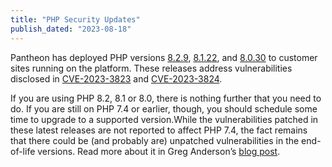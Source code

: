 ```yaml
---
title: "PHP Security Updates"
publish_dated: "2023-08-18"
---
```



Pantheon has deployed PHP versions [8.2.9](https://www.php.net/ChangeLog-8.php#8.2.9), [8.1.22](https://www.php.net/ChangeLog-8.php#8.1.22), and [8.0.30](https://www.php.net/ChangeLog-8.php#8.0.30) to customer sites running on the platform. These releases address vulnerabilities disclosed in [CVE-2023-3823](https://nvd.nist.gov/vuln/detail/CVE-2023-3823) and [CVE-2023-3824](https://nvd.nist.gov/vuln/detail/CVE-2023-3824).

If you are using PHP 8.2, 8.1 or 8.0, there is nothing further that you need to do. If you are still on PHP 7.4 or earlier, though, you should schedule some time to upgrade to a supported version.While the vulnerabilities patched in these latest releases are not reported to affect PHP 7.4, the fact remains that there could be (and probably are) unpatched vulnerabilities in the end-of-life versions. Read more about it in Greg Anderson’s [blog post](https://pantheon.io/blog/php-829-security-release-demonstrates-pantheons-commitment-protecting-your-sites).
